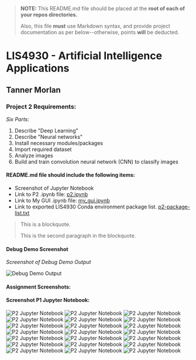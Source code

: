 > **NOTE:** This README.md file should be placed at the **root of each of your repos directories.**
>
>Also, this file **must** use Markdown syntax, and provide project documentation as per below--otherwise, points **will** be deducted.
>

# LIS4930 - Artificial Intelligence Applications

## Tanner Morlan

### Project 2 Requirements:

*Six Parts:*

1. Describe "Deep Learning"
2. Describe "Neural networks"
3. Install necessary modules/packages
4. Import required dataset
5. Analyze images
6. Build and train convolution neural network (CNN) to classify images



#### README.md file should include the following items:

* Screenshot of Jupyter Notebook
* Link to P2 .ipynb file: [p2.ipynb](p2.ipynb "P2 Jupyter Notebook")
* Link to My GUI .ipynb file: [my_gui.ipynb](my_gui.ipynb "My GUI Jupyter Notebook")
* Link to exported LIS4930 Conda environment package list. [p2-package-list.txt](p2-package-list.txt "LIS4930 Package List")

> This is a blockquote.
> 
> This is the second paragraph in the blockquote.
>

#### Debug Demo Screenshot


*Screenshot of Debug Demo Output*

![Debug Demo Output](img/debug_demo.png)


#### Assignment Screenshots:

#### Screenshot P1 Jupyter Notebook:

![P2 Jupyter Notebook](img/p2_jupyter_notebook_1.png "P2 Jupyter Notebook")
![P2 Jupyter Notebook](img/p2_jupyter_notebook_2.png "P2 Jupyter Notebook")
![P2 Jupyter Notebook](img/p2_jupyter_notebook_3.png "P2 Jupyter Notebook")
![P2 Jupyter Notebook](img/p2_jupyter_notebook_4.png "P2 Jupyter Notebook")
![P2 Jupyter Notebook](img/p2_jupyter_notebook_5.png "P2 Jupyter Notebook")
![P2 Jupyter Notebook](img/p2_jupyter_notebook_6.png "P2 Jupyter Notebook")
![P2 Jupyter Notebook](img/p2_jupyter_notebook_7.png "P2 Jupyter Notebook")
![P2 Jupyter Notebook](img/p2_jupyter_notebook_8.png "P2 Jupyter Notebook")
![P2 Jupyter Notebook](img/p2_jupyter_notebook_9.png "P2 Jupyter Notebook")
![P2 Jupyter Notebook](img/p2_jupyter_notebook_10.png "P2 Jupyter Notebook")
![P2 Jupyter Notebook](img/p2_jupyter_notebook_11.png "P2 Jupyter Notebook")
![P2 Jupyter Notebook](img/p2_jupyter_notebook_12.png "P2 Jupyter Notebook")
![P2 Jupyter Notebook](img/p2_jupyter_notebook_13.png "P2 Jupyter Notebook")
![P2 Jupyter Notebook](img/p2_jupyter_notebook_14.png "P2 Jupyter Notebook")
![P2 Jupyter Notebook](img/p2_jupyter_notebook_15.png "P2 Jupyter Notebook")
![P2 Jupyter Notebook](img/p2_jupyter_notebook_16.png "P2 Jupyter Notebook")
![P2 Jupyter Notebook](img/p2_jupyter_notebook_17.png "P2 Jupyter Notebook")
![P2 Jupyter Notebook](img/p2_jupyter_notebook_18.png "P2 Jupyter Notebook")
![P2 Jupyter Notebook](img/p2_jupyter_notebook_19.png "P2 Jupyter Notebook")
![P2 Jupyter Notebook](img/p2_jupyter_notebook_20.png "P2 Jupyter Notebook")
![P2 Jupyter Notebook](img/p2_jupyter_notebook_20.png "P2 Jupyter Notebook")